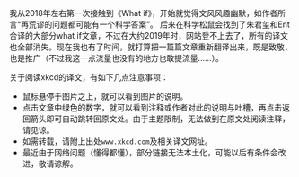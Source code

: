 
我从2018年左右第一次接触到《What if》，开始就觉得文风风趣幽默，如作者所言“再荒谬的问题都可能有一个科学答案”。
后来在科学松鼠会找到了朱君玺和Ent合译的大部分what if文章，不过在大约2019年时，网站登不上去了，所有的译文也全部消失。现在我也有了时间，就打算把一篇篇文章重新翻译出来，既是致敬，也是推广（不过我这一点流量也没有的地方也敢提流量……）。

关于阅读xkcd的译文，有如下几点注意事项：
- 鼠标悬停于图片之上，就可以看到图片的说明。
- 点击文章中绿色的数字，就可以看到注释或作者对此的说明与吐槽，再点击返回箭头即可自动跳转回原文处。由于主题限制，无法做到在原文处阅读注释，请见谅。
- 如需转载，请附上出处`www.xkcd.com`及相关译文网址。
- 最近由于网络问题（懂得都懂），部分链接无法本土化，可能以后有条件会改进，敬请谅解。
